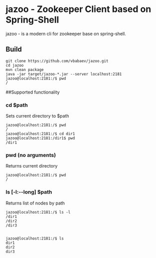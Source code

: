 # jazoo - Zookeeper Client based on Spring-Shell

jazoo - is a modern cli for zookeeper base on spring-shell.

## Build
```
git clone https://github.com/vbabaev/jazoo.git
cd jazoo
mvn clean package
java -jar target/jazoo-*.jar --server localhost:2181
jazoo@localhost:2181:/$ pwd
/
```

##Supported functionality

### cd $path
Sets current directory to $path
```
jazoo@localhost:2181:/$ pwd
/
jazoo@localhost:2181:/$ cd dir1
jazoo@localhost:2181:/dir1$ pwd
/dir1
```

### pwd (no arguments)
Returns current directory
```
jazoo@localhost:2181:/$ pwd
/
```

### ls [-l:--long] $path
Returns list of nodes by path
```
jazoo@localhost:2181:/$ ls -l
/dir1
/dir2
/dir3


jazoo@localhost:2181:/$ ls
dir1
dir2
dir3
```
